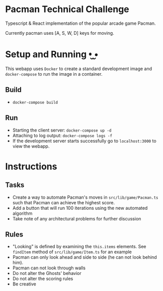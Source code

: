 # Pacman Technical Challenge

Typescript & React implementation of the popular arcade game Pacman.

Currently pacman uses [A, S, W, D] keys for moving.

# Setup and Running •̮ ̮•
This webapp uses `Docker` to create a standard development image and `docker-compose` to run the image in a container.

## Build

- `docker-compose build`

## Run

- Starting the client server: `docker-compose up -d`
- Attaching to log output: `docker-compose logs -f`
- If the development server starts successfully go to `localhost:3000` to view the webapp.

# Instructions

## Tasks

- Create a way to automate Pacman's moves in `src/lib/game/Pacman.ts` such that Pacman can achieve the highest score.
- Add a button that will run 100 iterations using the new automated algorithm
- Take note of any architectural problems for further discussion

## Rules

- "Looking" is defined by examining the `this.items` elements. See `findItem` method of `src/lib/game/Item.ts` for an example
- Pacman can only look ahead and side to side (he can not look behind him).
- Pacman can not look through walls
- Do not alter the Ghosts' behavior
- Do not alter the scoring rules
- Be creative

